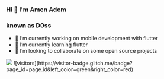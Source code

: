 ### Hi 👋 I'm Amen Adem 
### known as D0ss

- 🔭 I’m currently working on mobile development with flutter
- 🌱 I’m currently learning flutter
- 👯 I’m looking to collaborate on some open source projects
 
<img src="https://github-readme-stats.vercel.app/api?username=AmenAdem&&show_icons=true&title_color=ffffff&icon_color=bb2acf&text_color=daf7dc&bg_color=151515">
                    ![visitors](https://visitor-badge.glitch.me/badge?page_id=page.id&left_color=green&right_color=red)
